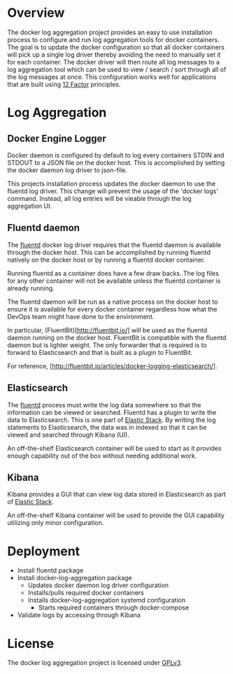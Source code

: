 # Overview
The docker log aggregation project provides an easy to use installation process
 to configure and run log aggregation tools for docker containers. The goal is
to update the docker configuration so that all docker containers will pick up
a single log driver thereby avoiding the need to manually set it for each
container. The docker driver will then route all log messages to a log 
aggregation tool which can be used to view / search / sort through all of the
log messages at once. This configuration works well for applications that
are built using [12 Factor](https://12factor.net/) principles.

# Log Aggregation
## Docker Engine Logger
Docker daemon is configured by default to log every containers STDIN and
STDOUT to a JSON file on the docker host. This is accomplished by setting the 
docker daemon log driver to json-file.

This projects installation process updates the docker daemon to use the
fluentd log driver. This change will prevent the usage of the 'docker logs'
command. Instead, all log entries will be vieable through the log aggregation
UI.

## Fluentd daemon
The [fluentd](http://www.fluentd.org/) docker log driver requires that the fluentd daemon is available
through the docker host. This can be accomplished by running fluentd natively
on the docker host or by running a fluentd docker container. 

Running fluentd as a container does have a few draw backs. The log files for 
any other container will not be available unless the fluentd container is
already running.

The fluentd daemon will be run as a native process on the docker host to ensure
it is available for every docker container regardless how what the DevOps team
might have done to the environment. 

In particular, (FluentBit)[http://fluentbit.io/] will be used as the fluentd daemon 
running on the docker host. FluentBit is compatible with the fluentd daemon
but is lighter weight. The only forwarder that is required is to forward to 
Elasticsearch and that is built as a plugin to FluentBit.

For reference, [http://fluentbit.io/articles/docker-logging-elasticsearch/].

## Elasticsearch
The [fluentd](http://www.fluentd.org/) process must write the log data somewhere
so that the information can be viewed or searched. Fluentd has a plugin to write
the data to Elasticsearch. This is one part of [Elastic Stack](https://www.elastic.co/webinars/introduction-elk-stack). 
By writing the log statements to Elasticsearch, the data was in indexed so that
it can be viewed and searched through Kibana (UI).

An off-the-shelf Elasticsearch container will be used to start as it provides 
enough capability out of the box without needing additional work.

## Kibana
Kibana provides a GUI that can view log data stored in Elasticsearch as part of
[Elastic Stack](https://www.elastic.co/webinars/introduction-elk-stack). 

An off-the-shelf Kibana container will be used to provide the GUI capability 
utilizing only minor configuration.

# Deployment
* Install fluentd package
* Install docker-log-aggregation package
  * Updates docker daemon log driver configuration
  * Installs/pulls required docker containers
  * Installs docker-log-aggregation systemd configuration
    * Starts required containers through docker-compose
* Validate logs by accessing through Kibana

# License
The docker log aggregation project is licensed under 
[GPLv3](https://github.com/bonczj/docker-log-aggregation/blob/master/LICENSE).